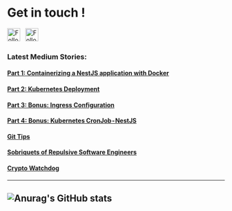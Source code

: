 # Get in touch !

<a href="https://www.linkedin.com/in/huseyinnurbaki/" title="Follow me on LinkedIn">
  <img
    width="30"
    alt="Follow/Add me on LinkedIn"
    src="https://www.svgrepo.com/show/144030/linkedin-square-logo.svg"
  /></a>
&nbsp;
<a href="https://medium.com/@huseyinnurbaki" title="Follow me on Medium">
  <img
    width="30"
    alt="Follow me on Medium"
    src="https://www.svgrepo.com/show/342026/medium.svg"
  /></a>

### Latest Medium Stories: 
#### [Part 1: Containerizing a NestJS application with Docker](https://medium.com/@huseyinnurbaki/nestjs-kubernetes-deployment-part-1-containerization-1e06b054b875)
#### [Part 2: Kubernetes Deployment](https://medium.com/@huseyinnurbaki/nestjs-kubernetes-deployment-part-2-deployment-dad327dee631)
#### [Part 3: Bonus: Ingress Configuration](https://medium.com/@huseyinnurbaki/nestjs-kubernetes-deployment-part-3-ingress-configuration-c7e77a3d24a8)
#### [Part 4: Bonus: Kubernetes CronJob - NestJS](https://medium.com/@huseyinnurbaki/nestjs-kubernetes-deployment-part-4-kubernetes-cronjob-nestjs-84d52268e3b1)

#### [Git Tips](https://medium.com/@huseyinnurbaki/tips-on-git-4f221d613468)
#### [Sobriquets of Repulsive Software Engineers](https://medium.com/@huseyinnurbaki/sobriquets-of-repulsive-software-engineers-e62c82d2d10b)
#### [Crypto Watchdog](https://medium.com/@huseyinnurbaki/crypto-watchdog-7f7d95d7b8f0)
---
![Anurag's GitHub stats](https://github-readme-stats.vercel.app/api?username=Huseyinnurbaki&theme=highcontrast&show_icons=true)
---
<!--
### Interests
&nbsp;
  <img
    width="24"
    alt="CNCF"
    src="https://avatars.githubusercontent.com/u/13455738?s=200&v=4"
  />
&nbsp;
  <img
    width="24"
    alt="k8s"
    src="https://www.svgrepo.com/show/353983/kubernetes.svg"
  />
&nbsp;
  <img
    width="24"
    alt="TS"
    src="https://www.svgrepo.com/show/303600/typescript-logo.svg"
  />
&nbsp;
  <img
    width="24"
    alt="JS"
    src="https://www.svgrepo.com/show/353925/javascript.svg"
  />
&nbsp;
  <img
    width="24"
    alt="React"
    src="https://www.svgrepo.com/show/303500/react-1-logo.svg"
  />
&nbsp;
-->
